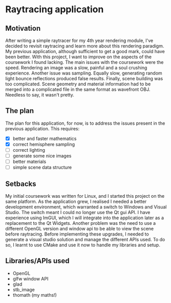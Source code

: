 # Raytracing application
## Motivation
After writing a simple raytracer for my 4th year rendering module, I've decided to revisit raytracing and learn more about this rendering paradigm. My previous application, although sufficient to get a good mark, could have been better. With this project, I want to improve on the aspects of the coursework I found lacking. 
The main issues with the coursework were the speed. Rendering an image was a slow, painful and a soul crushing experience. Another issue was sampling. Equally slow, generating random light bounce reflections produced false results. Finally, scene building was too complicated. Scene geometry and material information had to be merged into a complicated file in the same format as wavefront OBJ. Needless to say, it wasn't pretty.
## The plan
The plan for this application, for now, is to address the issues present in the previous application. This requires:
- [x] better and faster mathematics 
- [x] correct hemisphere sampling 
- [ ] correct lighting
- [ ] generate some nice images
- [ ] better materials
- [ ] simple scene data structure

## Setbacks
My initial coursework was written for Linux, and I started this project on the same platform. As the application grew, I realised I needed a better development environment, which warranted a switch to Windows and Visual Studio. The switch meant I could no longer use the Qt gui API. I have experience using ImGUI, which I will integrate into the application later as a replacement to the Qt Widgets. Another problem was the need to use a different OpenGL version and window api to be able to view the scene before raytracing. Before implementing these upgrades, I needed to generate a visual studio solution and manage the different APIs used. To do so, I learnt to use CMake and use it now to handle my libraries and setup.

## Libraries/APIs used
- OpenGL 
- glfw window API
- glad
- stb_image
- thomath (my maths!)
